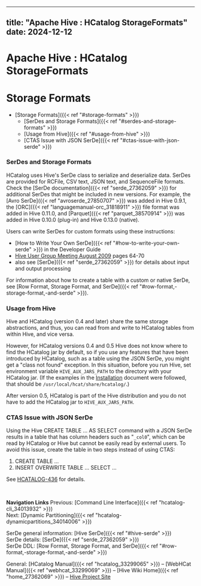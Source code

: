 ---

title: "Apache Hive : HCatalog StorageFormats"
date: 2024-12-12
----------------

# Apache Hive : HCatalog StorageFormats

# Storage Formats

* [Storage Formats]({{< ref "#storage-formats" >}})
  + [SerDes and Storage Formats]({{< ref "#serdes-and-storage-formats" >}})
  + [Usage from Hive]({{< ref "#usage-from-hive" >}})
  + [CTAS Issue with JSON SerDe]({{< ref "#ctas-issue-with-json-serde" >}})

### SerDes and Storage Formats

HCatalog uses Hive's SerDe class to serialize and deserialize data. SerDes are provided for RCFile, CSV text, JSON text, and SequenceFile formats. Check the [SerDe documentation]({{< ref "serde_27362059" >}}) for additional SerDes that might be included in new versions. For example, the [Avro SerDe]({{< ref "avroserde_27850707" >}}) was added in Hive 0.9.1, the [ORC]({{< ref "languagemanual-orc_31818911" >}}) file format was added in Hive 0.11.0, and [Parquet]({{< ref "parquet_38570914" >}}) was added in Hive 0.10.0 (plug-in) and Hive 0.13.0 (native).

Users can write SerDes for custom formats using these instructions:

* [How to Write Your Own SerDe]({{< ref "#how-to-write-your-own-serde" >}}) in the Developer Guide
* [Hive User Group Meeting August 2009](http://www.slideshare.net/ragho/hive-user-meeting-august-2009-facebook) pages 64-70
* also see [SerDe]({{< ref "serde_27362059" >}}) for details about input and output processing

For information about how to create a table with a custom or native SerDe, see [Row Format, Storage Format, and SerDe]({{< ref "#row-format,-storage-format,-and-serde" >}}).

### Usage from Hive

Hive and HCatalog (version 0.4 and later) share the same storage abstractions, and thus, you can read from and write to HCatalog tables from within Hive, and vice versa.

However, for HCatalog versions 0.4 and 0.5 Hive does not know where to find the HCatalog jar by default, so if you use any features that have been introduced by HCatalog, such as a table using the JSON SerDe, you might get a "class not found" exception. In this situation, before you run Hive, set environment variable `HIVE_AUX_JARS_PATH` to the directory with your HCatalog jar. (If the examples in the [Installation](http://hive.apache.org/docs/hcat_r0.5.0/install.html) document were followed, that should be `/usr/local/hcat/share/hcatalog/`.)

After version 0.5, HCatalog is part of the Hive distribution and you do not have to add the HCatalog jar to `HIVE_AUX_JARS_PATH`.

### CTAS Issue with JSON SerDe

Using the Hive CREATE TABLE ... AS SELECT command with a JSON SerDe results in a table that has column headers such as "`_col0`", which can be read by HCatalog or Hive but cannot be easily read by external users. To avoid this issue, create the table in two steps instead of using CTAS:

1. CREATE TABLE ...
2. INSERT OVERWRITE TABLE ... SELECT ...

See [HCATALOG-436](https://issues.apache.org/jira/browse/HCATALOG-436) for details.

 

**Navigation Links**
Previous: [Command Line Interface]({{< ref "hcatalog-cli_34013932" >}})  
Next: [Dynamic Partitioning]({{< ref "hcatalog-dynamicpartitions_34014006" >}})

SerDe general information: [Hive SerDe]({{< ref "#hive-serde" >}})  
SerDe details: [SerDe]({{< ref "serde_27362059" >}})  
SerDe DDL: [Row Format, Storage Format, and SerDe]({{< ref "#row-format,-storage-format,-and-serde" >}})

General: [HCatalog Manual]({{< ref "hcatalog_33299065" >}}) – [WebHCat Manual]({{< ref "webhcat_33299069" >}}) – [Hive Wiki Home]({{< ref "home_27362069" >}}) – [Hive Project Site](http://hive.apache.org/)

